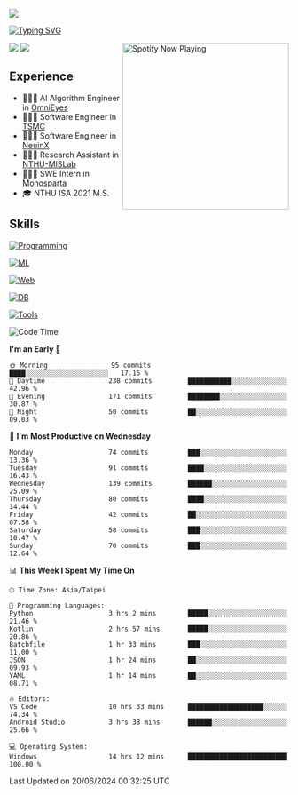 ![](https://komarev.com/ghpvc/?username=peter0512lee&color=ff69b4)

[![Typing SVG](https://readme-typing-svg.herokuapp.com?color=F742BA&size=20&lines=Hi!+I'm+JYL)](https://git.io/typing-svg)

[<img src="https://spotify-now-playing.peter0512lee.vercel.app/api/spotify-playing" alt="Spotify Now Playing" width="300" align="right" />](https://open.spotify.com/user/21iyoswqgnkoe7peuesmqnhgy)

![](https://leetcard.jacoblin.cool/peter0512lee?theme=dark)
![](https://github-readme-activity-graph.vercel.app/graph?username=peter0512lee&theme=github)

## Experience
- 🧑🏻‍💻 AI Algorithm Engineer in [OmniEyes](https://www.theomnieyes.com/)
- 🧑🏻‍💻 Software Engineer in [TSMC](https://www.tsmc.com/)
- 🧑🏻‍💻 Software Engineer in [NeuinX](https://neuinx.com/)
- 🧑🏻‍💻 Research Assistant in [NTHU-MISLab](https://mislab.cs.nthu.edu.tw/)
- 🧑🏻‍💻 SWE Intern in [Monosparta](https://monosparta.org/)
- 🎓 NTHU ISA 2021 M.S.

## Skills
[![Programming](https://skillicons.dev/icons?i=py,kotlin,js)](https://skillicons.dev)

[![ML](https://skillicons.dev/icons?i=pytorch,opencv,sklearn)](https://skillicons.dev)

[![Web](https://skillicons.dev/icons?i=html,css,react,tailwind,nodejs,vite)](https://skillicons.dev)

[![DB](https://skillicons.dev/icons?i=firebase,sqlite,mysql,mongodb)](https://skillicons.dev)

[![Tools](https://skillicons.dev/icons?i=git,github,githubactions,vercel,docker,kubernetes,vscode,postman,anaconda,androidstudio)](https://skillicons.dev)

<!--
<table><tr><td valign="top" width="50%">

<img src="https://github-readme-stats-sigma-five.vercel.app/api?username=peter0512lee&hide_border=true&show_icons=true&locale=en&layout=compact&theme=dracula" align="left" style="width: 100%" />

</td><td valign="top" width="50%">

<img src="https://github-readme-stats-sigma-five.vercel.app/api/top-langs?username=peter0512lee&hide_border=true&show_icons=true&locale=en&layout=compact&theme=dracula" align="left" style="width: 100%" />

</td></tr></table>  
-->

<!--START_SECTION:waka-->
![Code Time](http://img.shields.io/badge/Code%20Time-1%2C114%20hrs%209%20mins-blue)

**I'm an Early 🐤** 

```text
🌞 Morning                95 commits          ████░░░░░░░░░░░░░░░░░░░░░   17.15 % 
🌆 Daytime                238 commits         ███████████░░░░░░░░░░░░░░   42.96 % 
🌃 Evening                171 commits         ████████░░░░░░░░░░░░░░░░░   30.87 % 
🌙 Night                  50 commits          ██░░░░░░░░░░░░░░░░░░░░░░░   09.03 % 
```
📅 **I'm Most Productive on Wednesday** 

```text
Monday                   74 commits          ███░░░░░░░░░░░░░░░░░░░░░░   13.36 % 
Tuesday                  91 commits          ████░░░░░░░░░░░░░░░░░░░░░   16.43 % 
Wednesday                139 commits         ██████░░░░░░░░░░░░░░░░░░░   25.09 % 
Thursday                 80 commits          ████░░░░░░░░░░░░░░░░░░░░░   14.44 % 
Friday                   42 commits          ██░░░░░░░░░░░░░░░░░░░░░░░   07.58 % 
Saturday                 58 commits          ███░░░░░░░░░░░░░░░░░░░░░░   10.47 % 
Sunday                   70 commits          ███░░░░░░░░░░░░░░░░░░░░░░   12.64 % 
```


📊 **This Week I Spent My Time On** 

```text
🕑︎ Time Zone: Asia/Taipei

💬 Programming Languages: 
Python                   3 hrs 2 mins        █████░░░░░░░░░░░░░░░░░░░░   21.46 % 
Kotlin                   2 hrs 57 mins       █████░░░░░░░░░░░░░░░░░░░░   20.86 % 
Batchfile                1 hr 33 mins        ███░░░░░░░░░░░░░░░░░░░░░░   11.00 % 
JSON                     1 hr 24 mins        ██░░░░░░░░░░░░░░░░░░░░░░░   09.93 % 
YAML                     1 hr 14 mins        ██░░░░░░░░░░░░░░░░░░░░░░░   08.71 % 

🔥 Editors: 
VS Code                  10 hrs 33 mins      ███████████████████░░░░░░   74.34 % 
Android Studio           3 hrs 38 mins       ██████░░░░░░░░░░░░░░░░░░░   25.66 % 

💻 Operating System: 
Windows                  14 hrs 12 mins      █████████████████████████   100.00 % 
```


 Last Updated on 20/06/2024 00:32:25 UTC
<!--END_SECTION:waka-->


<!--
**peter0512lee/peter0512lee** is a ✨ _special_ ✨ repository because its `README.md` (this file) appears on your GitHub profile.

